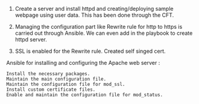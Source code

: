 1. Create a server and install httpd and creating/deploying sample webpage using user data.
    This has been done through the CFT.

2. Managing the configuration part like Rewrite rule for http to https is carried out through Ansible.
   We can even add in the playbook to create httpd server.

3. SSL is enabled for the Rewrite rule. Created self singed cert.

Ansible for installing and configuring the Apache web server :

    Install the necessary packages.
    Maintain the main configuration file.
    Maintain the configuration file for mod_ssl.
    Install custom certificate files.
    Enable and maintain the configuration file for mod_status.
